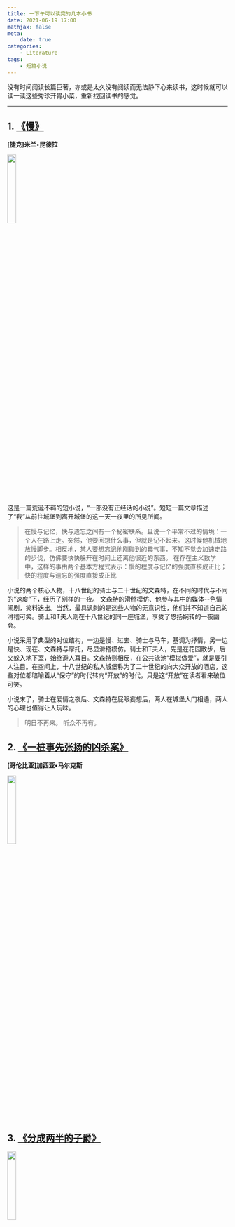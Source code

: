 ```yaml
---
title: 一下午可以读完的几本小书
date: 2021-06-19 17:00
mathjax: false
meta:
    date: true
categories: 
    - Literature
tags:
    - 短篇小说
---
```


没有时间阅读长篇巨著，亦或是太久没有阅读而无法静下心来读书，这时候就可以读一读这些秀珍开胃小菜，重新找回读书的感觉。

---

<!-- more -->

## 1. [《慢》](https://book.douban.com/subject/5917968/)
**[捷克]米兰•昆德拉**

<img src="s6273379.jpg" width="20%" height="20%">

这是一篇荒诞不羁的短小说，“一部没有正经话的小说”。短短一篇文章描述了“我”从前往城堡到离开城堡的这一天一夜里的所见所闻。

> 在慢与记忆，快与遗忘之间有一个秘密联系。且说一个平常不过的情境：一个人在路上走。突然，他要回想什么事，但就是记不起来。这时候他机械地放慢脚步。相反地，某人要想忘记他刚碰到的霉气事，不知不觉会加速走路的步伐，仿佛要快快躲开在时间上还离他很近的东西。
>在存在主义数学中，这样的事由两个基本方程式表示：慢的程度与记忆的强度直接成正比；快的程度与遗忘的强度直接成正比

小说的两个核心人物，十八世纪的骑士与二十世纪的文森特，在不同的时代与不同的“速度”下，经历了别样的一夜。
文森特的滑稽模仿、他参与其中的媒体--色情闹剧，笑料迭出。当然，最具讽刺的是这些人物的无意识性，他们并不知道自己的滑稽可笑。骑士和T夫人则在十八世纪的同一座城堡，享受了悠扬婉转的一夜幽会。

小说采用了典型的对位结构，一边是慢、过去、骑士与马车，基调为抒情，另一边是快、现在、文森特与摩托，尽显滑稽模仿。骑士和T夫人，先是在花园散步，后又躲入地下室，始终避人耳目。文森特则相反，在公共泳池“模拟做爱”，就是要引人注目。在空间上，十八世纪的私人城堡称为了二十世纪的向大众开放的酒店，这些对位都暗喻着从“保守”的时代转向“开放”的时代，只是这“开放”在读者看来破位可笑。

小说末了，骑士在爱情之夜后、文森特在屁眼妄想后，两人在城堡大门相遇，两人的心理也值得让人玩味。

> 明日不再来。
> 听众不再有。


## 2. [《一桩事先张扬的凶杀案》](https://book.douban.com/subject/24382569/)
**[哥伦比亚]加西亚•马尔克斯**

<img src="s26546959.jpg" width="20%" height="20%">


## 3. [《分成两半的子爵》](https://book.douban.com/subject/10555486/)

<img src="s8972073.jpg" width="20%" height="20%">